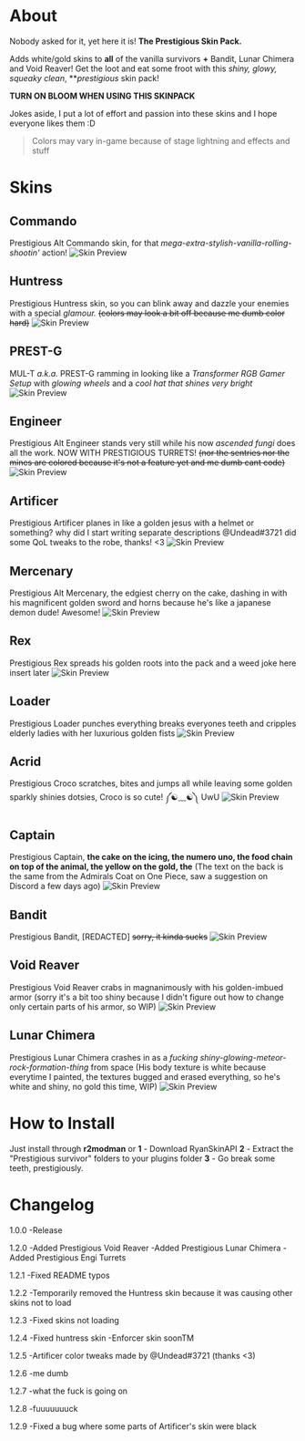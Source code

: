 
# About
Nobody asked for it, yet here it is!
**The Prestigious Skin Pack.**

Adds white/gold skins to **all** of the vanilla survivors **+** Bandit, Lunar Chimera and Void Reaver!
Get the loot and eat some froot with this *shiny, glowy, squeaky clean*, ***prestigious* skin pack!

**TURN ON BLOOM WHEN USING THIS SKINPACK**

Jokes aside, I put a lot of effort and passion into these skins and I hope everyone likes them :D

> Colors may vary in-game because of stage lightning and effects and stuff

# Skins

## Commando
Prestigious Alt Commando skin, for that *mega-extra-stylish-vanilla-rolling-shootin'* action!
![Skin Preview](https://cdn.discordapp.com/attachments/286166923165564938/748372447048237207/prestige_commando.png)

## Huntress
Prestigious Huntress skin, so you can blink away and dazzle your enemies with a special *glamour.*
~~(colors may look a bit off because me dumb color hard)~~
![Skin Preview](https://cdn.discordapp.com/attachments/286166923165564938/748372454824607804/prestige_huntress.png)

## PREST-G
MUL-T *a.k.a.* PREST-G ramming in looking like a *Transformer RGB Gamer Setup* with *glowing wheels* and a *cool hat that shines very bright*
![Skin Preview](https://cdn.discordapp.com/attachments/286166923165564938/748372459761303623/prestige_mult.png)

## Engineer
Prestigious Alt Engineer stands very still while his now *ascended fungi* does all the work. NOW WITH PRESTIGIOUS TURRETS!
~~(nor the sentries nor the mines are colored because it's not a feature yet and me dumb cant code)~~
![Skin Preview](https://cdn.discordapp.com/attachments/286166923165564938/749036359460716614/prestige_engi.png)
## Artificer
Prestigious Artificer planes in like a golden jesus with a helmet or something? why did I start writing separate descriptions
@Undead#3721 did some QoL tweaks to the robe, thanks! <3
![Skin Preview](https://cdn.discordapp.com/attachments/286166923165564938/748372430254375003/prestige_artificer.png)
## Mercenary
Prestigious Alt Mercenary, the edgiest cherry on the cake, dashing in with his magnificent golden sword and horns because he's like a japanese demon dude! Awesome!
![Skin Preview](https://cdn.discordapp.com/attachments/286166923165564938/748372458159079504/prestige_merc.png)
## Rex
Prestigious Rex spreads his golden roots into the pack and a weed joke here insert later
![Skin Preview](https://cdn.discordapp.com/attachments/286166923165564938/748372459786469466/prestige_rex.png)
## Loader
Prestigious Loader punches everything breaks everyones teeth and cripples elderly ladies with her luxurious golden fists
![Skin Preview](https://cdn.discordapp.com/attachments/286166923165564938/748372457441722488/prestige_loader.png)
## Acrid
Prestigious Croco scratches, bites and jumps all while leaving some golden sparkly shinies dotsies, Croco is so cute! ༼☯﹏☯༽ UwU
![Skin Preview](https://cdn.discordapp.com/attachments/286166923165564938/748379034806780015/prestige_acrid.png)
## Captain
Prestigious Captain, **the cake on the icing, the numero uno, the food chain on top of the animal, the yellow on the gold, the**
(The text on the back is the same from the Admirals Coat on One Piece, saw a suggestion on Discord a few days ago)
![Skin Preview](https://cdn.discordapp.com/attachments/286166923165564938/748372444913336390/prestige_captain.png)
## Bandit
Prestigious Bandit, [REDACTED]
~~sorry, it kinda sucks~~
![Skin Preview](https://cdn.discordapp.com/attachments/286166923165564938/748372437569372181/prestige_bandit.png)

## Void Reaver
Prestigious Void Reaver crabs in magnanimously with his golden-imbued armor
(sorry it's a bit too shiny because I didn't figure out how to change only certain parts of his armor, so WIP)
![Skin Preview](https://cdn.discordapp.com/attachments/286166923165564938/749033485791920220/prestige_void.png)

## Lunar Chimera
Prestigious Lunar Chimera crashes in as a *fucking shiny-glowing-meteor-rock-formation-thing* from space
(His body texture is white because everytime I painted, the textures bugged and erased everything, so he's white and shiny, no gold this time, WIP)
![Skin Preview](https://cdn.discordapp.com/attachments/286166923165564938/749033489940349132/prestige_lunar.png)

# How to Install
Just install through **r2modman**
or
**1** - Download RyanSkinAPI
**2** - Extract the "Prestigious survivor" folders to your plugins folder
**3** - Go break some teeth, prestigiously.

# Changelog
1.0.0 
-Release

1.2.0
	-Added Prestigious Void Reaver
	-Added Prestigious Lunar Chimera
	-Added Prestigious Engi Turrets

1.2.1
	-Fixed README typos

1.2.2
	-Temporarily removed the Huntress skin because it was causing other skins not to load

1.2.3
	-Fixed skins not loading

1.2.4
	-Fixed huntress skin
	-Enforcer skin soonTM

1.2.5
	-Artificer color tweaks made by @Undead#3721 (thanks <3)

1.2.6
	-me dumb

1.2.7
	-what the fuck is going on

1.2.8
	-fuuuuuuuck

1.2.9
	-Fixed a bug where some parts of Artificer's skin were black
